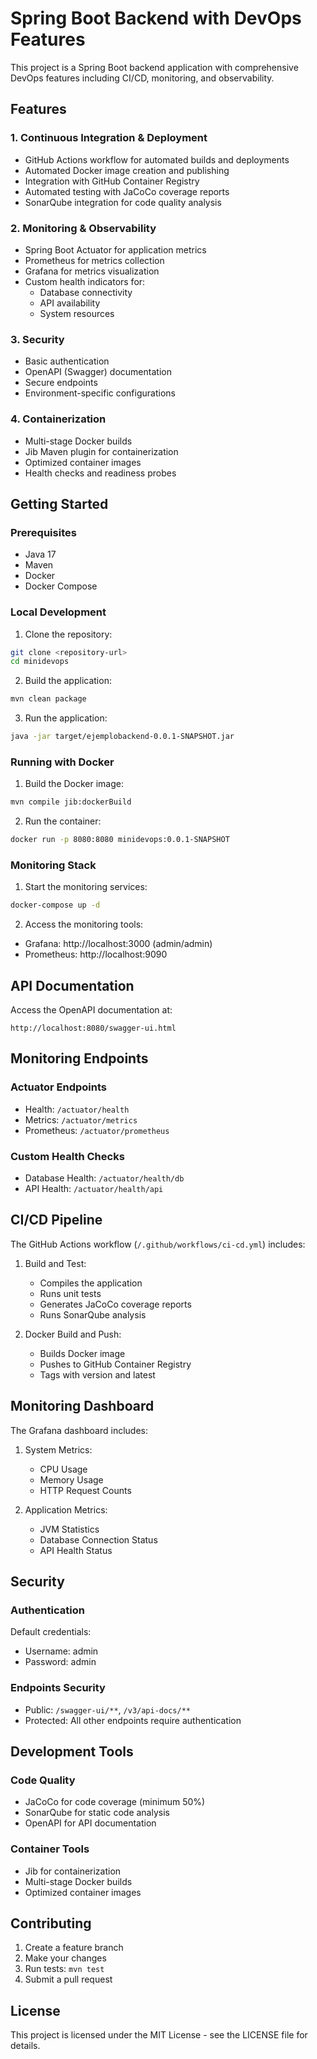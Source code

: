 # Spring Boot Backend with DevOps Features

This project is a Spring Boot backend application with comprehensive DevOps features including CI/CD, monitoring, and observability.

## Features

### 1. Continuous Integration & Deployment
- GitHub Actions workflow for automated builds and deployments
- Automated Docker image creation and publishing
- Integration with GitHub Container Registry
- Automated testing with JaCoCo coverage reports
- SonarQube integration for code quality analysis

### 2. Monitoring & Observability
- Spring Boot Actuator for application metrics
- Prometheus for metrics collection
- Grafana for metrics visualization
- Custom health indicators for:
  - Database connectivity
  - API availability
  - System resources

### 3. Security
- Basic authentication
- OpenAPI (Swagger) documentation
- Secure endpoints
- Environment-specific configurations

### 4. Containerization
- Multi-stage Docker builds
- Jib Maven plugin for containerization
- Optimized container images
- Health checks and readiness probes

## Getting Started

### Prerequisites
- Java 17
- Maven
- Docker
- Docker Compose

### Local Development

1. Clone the repository:
```bash
git clone <repository-url>
cd minidevops
```

2. Build the application:
```bash
mvn clean package
```

3. Run the application:
```bash
java -jar target/ejemplobackend-0.0.1-SNAPSHOT.jar
```

### Running with Docker

1. Build the Docker image:
```bash
mvn compile jib:dockerBuild
```

2. Run the container:
```bash
docker run -p 8080:8080 minidevops:0.0.1-SNAPSHOT
```

### Monitoring Stack

1. Start the monitoring services:
```bash
docker-compose up -d
```

2. Access the monitoring tools:
- Grafana: http://localhost:3000 (admin/admin)
- Prometheus: http://localhost:9090

## API Documentation

Access the OpenAPI documentation at:
```
http://localhost:8080/swagger-ui.html
```

## Monitoring Endpoints

### Actuator Endpoints
- Health: `/actuator/health`
- Metrics: `/actuator/metrics`
- Prometheus: `/actuator/prometheus`

### Custom Health Checks
- Database Health: `/actuator/health/db`
- API Health: `/actuator/health/api`

## CI/CD Pipeline

The GitHub Actions workflow (`/.github/workflows/ci-cd.yml`) includes:

1. Build and Test:
   - Compiles the application
   - Runs unit tests
   - Generates JaCoCo coverage reports
   - Runs SonarQube analysis

2. Docker Build and Push:
   - Builds Docker image
   - Pushes to GitHub Container Registry
   - Tags with version and latest

## Monitoring Dashboard

The Grafana dashboard includes:

1. System Metrics:
   - CPU Usage
   - Memory Usage
   - HTTP Request Counts

2. Application Metrics:
   - JVM Statistics
   - Database Connection Status
   - API Health Status

## Security

### Authentication
Default credentials:
- Username: admin
- Password: admin

### Endpoints Security
- Public: `/swagger-ui/**`, `/v3/api-docs/**`
- Protected: All other endpoints require authentication

## Development Tools

### Code Quality
- JaCoCo for code coverage (minimum 50%)
- SonarQube for static code analysis
- OpenAPI for API documentation

### Container Tools
- Jib for containerization
- Multi-stage Docker builds
- Optimized container images

## Contributing

1. Create a feature branch
2. Make your changes
3. Run tests: `mvn test`
4. Submit a pull request

## License

This project is licensed under the MIT License - see the LICENSE file for details.
